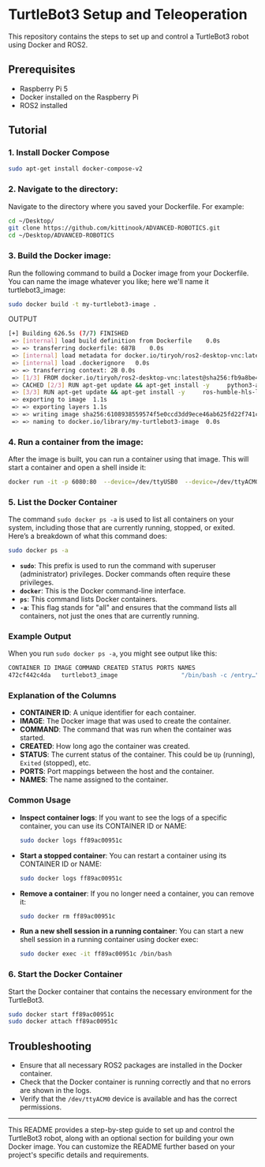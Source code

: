 

# TurtleBot3 Setup and Teleoperation

This repository contains the steps to set up and control a TurtleBot3 robot using Docker and ROS2. 

## Prerequisites

- Raspberry Pi 5
- Docker installed on the Raspberry Pi
- ROS2 installed

## Tutorial

### 1. Install Docker Compose
```sh
sudo apt-get install docker-compose-v2
```

### 2. Navigate to the directory:
Navigate to the directory where you saved your Dockerfile. For example:

```sh
cd ~/Desktop/
git clone https://github.com/kittinook/ADVANCED-ROBOTICS.git
cd ~/Desktop/ADVANCED-ROBOTICS
```

### 3. Build the Docker image:
Run the following command to build a Docker image from your Dockerfile. You can name the image whatever you like; here we'll name it turtlebot3_image:

```sh
sudo docker build -t my-turtlebot3-image .
```

OUTPUT
```sh
[+] Building 626.5s (7/7) FINISHED                                                                                                            docker:default
 => [internal] load build definition from Dockerfile    0.0s
 => => transferring dockerfile: 687B    0.0s
 => [internal] load metadata for docker.io/tiryoh/ros2-desktop-vnc:latest   1.0s
 => [internal] load .dockerignore   0.0s
 => => transferring context: 2B 0.0s
 => [1/3] FROM docker.io/tiryoh/ros2-desktop-vnc:latest@sha256:fb9a8be4ba421479cf0c15eb9efaa4d656edbb5fa1e7e2b1d2008c572c5c2b20 0.0s
 => CACHED [2/3] RUN apt-get update && apt-get install -y     python3-argcomplete     python3-colcon-common-extensions     libboost-system-dev     bui  0.0s
 => [3/3] RUN apt-get update && apt-get install -y     ros-humble-hls-lfcd-lds-driver     ros-humble-turtlebot3-msgs     ros-humble-dynamixel-sdk     624.3s
 => exporting to image  1.1s 
 => => exporting layers 1.1s 
 => => writing image sha256:6108938559574f5e0ccd3dd9ece46ab625fd22f741c68651df1bcf58549bfb12    0.0s 
 => => naming to docker.io/library/my-turtlebot3-image  0.0s
```
### 4. Run a container from the image:
After the image is built, you can run a container using that image. This will start a container and open a shell inside it:

```sh
docker run -it -p 6080:80  --device=/dev/ttyUSB0  --device=/dev/ttyACM0  --privileged  --shm-size=4096  --security-opt seccomp=unconfined  -v ~/Desktop/ADVANCED-ROBOTICS/ros2_ws:/home/ubuntu/turtlebot3_ws my-turtlebot3-image /bin/bash
```


### 5. List the Docker Container
The command `sudo docker ps -a` is used to list all containers on your system, including those that are currently running, stopped, or exited. Here’s a breakdown of what this command does:

```sh
sudo docker ps -a
```

- **`sudo`**: This prefix is used to run the command with superuser (administrator) privileges. Docker commands often require these privileges.
- **`docker`**: This is the Docker command-line interface.
- **`ps`**: This command lists Docker containers.
- **`-a`**: This flag stands for "all" and ensures that the command lists all containers, not just the ones that are currently running.

### Example Output

When you run `sudo docker ps -a`, you might see output like this:

```sh
CONTAINER ID IMAGE COMMAND CREATED STATUS PORTS NAMES
472cf442c4da   turtlebot3_image                  "/bin/bash -c /entry…"   16 minutes ago   Exited (0) 10 minutes ago             goofy_torvalds
```


### Explanation of the Columns

- **CONTAINER ID**: A unique identifier for each container.
- **IMAGE**: The Docker image that was used to create the container.
- **COMMAND**: The command that was run when the container was started.
- **CREATED**: How long ago the container was created.
- **STATUS**: The current status of the container. This could be `Up` (running), `Exited` (stopped), etc.
- **PORTS**: Port mappings between the host and the container.
- **NAMES**: The name assigned to the container.

### Common Usage

- **Inspect container logs**: If you want to see the logs of a specific container, you can use its CONTAINER ID or NAME:
    ```sh
    sudo docker logs ff89ac00951c
    ```
- **Start a stopped container**: You can restart a container using its CONTAINER ID or NAME:
    ```sh
    sudo docker logs ff89ac00951c
    ```
- **Remove a container**: If you no longer need a container, you can remove it:
    ```sh
    sudo docker rm ff89ac00951c
    ```
- **Run a new shell session in a running container**: You can start a new shell session in a running container using docker exec:
    ```sh
    sudo docker exec -it ff89ac00951c /bin/bash
    ```
### 6. Start the Docker Container

Start the Docker container that contains the necessary environment for the TurtleBot3.

```sh
sudo docker start ff89ac00951c
sudo docker attach ff89ac00951c
```


## Troubleshooting

- Ensure that all necessary ROS2 packages are installed in the Docker container.
- Check that the Docker container is running correctly and that no errors are shown in the logs.
- Verify that the `/dev/ttyACM0` device is available and has the correct permissions.


---

This README provides a step-by-step guide to set up and control the TurtleBot3 robot, along with an optional section for building your own Docker image. You can customize the README further based on your project's specific details and requirements.
